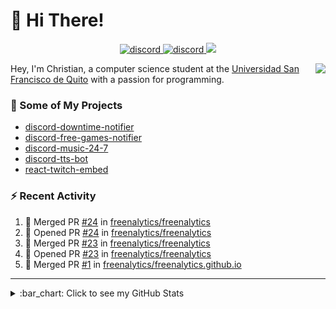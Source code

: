 # :wave: Hi There!

<p align="center">
  <a href="https://discord.gg/mhj3Zsv">
    <img alt="discord" src="https://img.shields.io/discord/730998659008823296.svg?label=&logo=discord&logoColor=ffffff&color=7389D8&labelColor=6A7EC2"/>
  </a>
  <a href="https://twitter.com/moonstar_x99">
    <img alt="discord" src="https://img.shields.io/twitter/follow/moonstar_x99?label=Follow%20Me%21&style=social"/>
  </a>
  <a href="https://badges.pufler.dev">
    <img src="https://badges.pufler.dev/visits/moonstar-x/moonstar-x?style=flat&logo=github">
  </a>
</p>

<img align="right" src="https://media.tenor.com/images/cb8fb20986aac7eef75c8ce6bc3997c0/tenor.gif" />

Hey, I'm Christian, a computer science student at the [Universidad San Francisco de Quito](http://www.usfq.edu.ec/Paginas/Inicio.aspx) with a passion for programming.

### :rocket: Some of My Projects

* [discord-downtime-notifier](https://github.com/moonstar-x/discord-downtime-notifier)
* [discord-free-games-notifier](https://github.com/moonstar-x/discord-free-games-notifier)
* [discord-music-24-7](https://github.com/moonstar-x/discord-music-24-7)
* [discord-tts-bot](https://github.com/moonstar-x/discord-tts-bot)
* [react-twitch-embed](https://github.com/moonstar-x/react-twitch-embed)

### :zap: Recent Activity

<!--START_SECTION:activity-->
1. 🎉 Merged PR [#24](https://github.com/freenalytics/freenalytics/pull/24) in [freenalytics/freenalytics](https://github.com/freenalytics/freenalytics)
2. 💪 Opened PR [#24](https://github.com/freenalytics/freenalytics/pull/24) in [freenalytics/freenalytics](https://github.com/freenalytics/freenalytics)
3. 🎉 Merged PR [#23](https://github.com/freenalytics/freenalytics/pull/23) in [freenalytics/freenalytics](https://github.com/freenalytics/freenalytics)
4. 💪 Opened PR [#23](https://github.com/freenalytics/freenalytics/pull/23) in [freenalytics/freenalytics](https://github.com/freenalytics/freenalytics)
5. 🎉 Merged PR [#1](https://github.com/freenalytics/freenalytics.github.io/pull/1) in [freenalytics/freenalytics.github.io](https://github.com/freenalytics/freenalytics.github.io)
<!--END_SECTION:activity-->

---

<details>
  <summary>
    :bar_chart: Click to see my GitHub Stats
  </summary>
  <p align="center">
    <br>
    <img alt="GitHub Stats" src="https://github-readme-stats.vercel.app/api?username=moonstar-x&count_private=true&show_icons=true&theme=dracula" />
    <br>
    <img alt="GitHub Top Languages" src="https://github-readme-stats.vercel.app/api/top-langs/?username=moonstar-x&layout=compact&theme=dracula" />
  </p>
</details>
